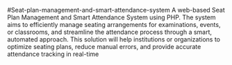 #Seat-plan-management-and-smart-attendance-system
A web-based Seat Plan Management and Smart Attendance System using PHP. The system aims to efficiently manage seating arrangements for examinations, events, or classrooms, and streamline the attendance process through a smart, automated approach. This solution will help institutions or organizations to optimize seating plans, reduce manual errors, and provide accurate attendance tracking in real-time
